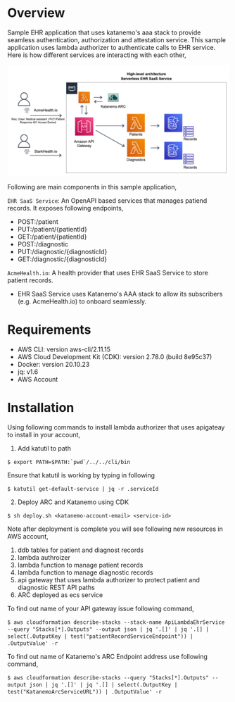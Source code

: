 # Overview
Sample EHR application that uses katanemo's aaa stack to provide seamless authentication, authorization and attestation service. This sample application uses lambda authorizer to authenticate calls to EHR service. Here is how different services are interacting with each other,

<img src="https://github.com/katanemo/katanemo-aaa/blob/main/samples/ehr-service/saas_arch.png?raw=true" width="800">

Following are main components in this sample application,

`EHR SaaS Service`: An OpenAPI based services that manages patiend records. It exposes following endpoints,

- POST:/patient
- PUT:/patient/{patientId}
- GET:/patient/{patientId}
- POST:/diagnostic
- PUT:/diagnostic/{diagnosticId}
- GET:/diagnostic/{diagnosticId}

`AcmeHealth.io`: A health provider that uses EHR SaaS Service to store patient records.

- EHR SaaS Service uses Katanemo's AAA stack to allow its subscribers (e.g. AcmeHealth.io) to onboard seamlessly.

# Requirements

- AWS CLI: version aws-cli/2.11.15
- AWS Cloud Development Kit (CDK): version 2.78.0 (build 8e95c37)
- Docker: version 20.10.23
- jq: v1.6
- AWS Account

# Installation

Using following commands to install lambda authorizer that uses apigateay to install in your account,

1. Add katutil to path
```
$ export PATH=$PATH:`pwd`/../../cli/bin
```

Ensure that katutil is working by typing in following
```
$ katutil get-default-service | jq -r .serviceId
```

2. Deploy ARC and Katanemo using CDK

```
$ sh deploy.sh <katanemo-account-email> <service-id>
```

Note after deployment is complete you will see following new resources in AWS account,

1. ddb tables for patient and diagnost records
2. lambda authroizer
3. lambda function to manage patient records
4. lambda function to manage diagnostic records
5. api gateway that uses lambda authorizer to protect patient and diagnostic REST API paths
6. ARC deployed as ecs service

To find out name of your API gateway issue following command,

```
$ aws cloudformation describe-stacks --stack-name ApiLambdaEhrService --query "Stacks[*].Outputs" --output json | jq '.[]' | jq '.[] | select(.OutputKey | test("patientRecordServiceEndpoint")) | .OutputValue' -r
```

To find out name of Katanemo's ARC Endpoint address use following command,

```
$ aws cloudformation describe-stacks --query "Stacks[*].Outputs" --output json | jq '.[]' | jq '.[] | select(.OutputKey | test("KatanemoArcServiceURL")) | .OutputValue' -r
```
